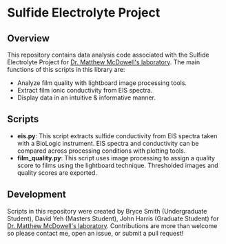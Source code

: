 # Sulfide Electrolyte Project

## Overview
This repository contains data analysis code associated with the Sulfide Electrolyte Project for [Dr. Matthew McDowell's laboratory](https://mtmcdowell.gatech.edu/). The main functions of this scripts in this library are:
* Analyze film quality with lightboard image processing tools.
* Extract film ionic conductivity from EIS spectra.
* Display data in an intuitive & informative manner.

## Scripts
* __eis.py__: This script extracts sulfide conductivity from EIS spectra taken with a BioLogic instrument. EIS spectra and conductivity can be compared across processing conditions with plotting tools.
* __film_quality.py__: This script uses image processing to assign a quality score to films using the lightboard technique. Thresholded images and quality scores are exported.

## Development
Scripts in this repository were created by Bryce Smith (Undergraduate Student), David Yeh (Masters Student), John Harris (Graduate Student) for [Dr. Matthew McDowell's laboratory](https://mtmcdowell.gatech.edu/). Contributions are more than welcome so please contact me, open an issue, or submit a pull request!

